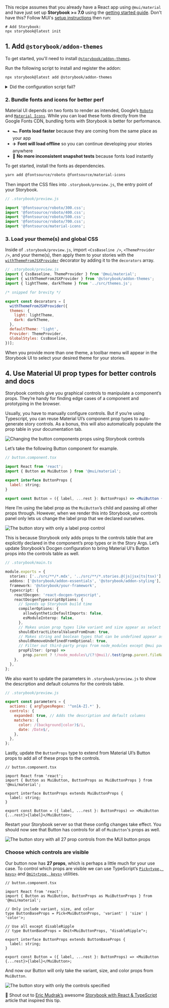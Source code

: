 <Callout variant="neutral" icon="ℹ️" title="Prerequisites">

This recipe assumes that you already have a React app using `@mui/material` and have just set up **Storybook >= 7.0** using the [getting started guide](/docs/react/get-started/install). Don't have this? Follow MUI's [setup instructions](https://mui.com/material-ui/getting-started/installation/) then run:

```shell
# Add Storybook:
npx storybook@latest init
```

</Callout>

## 1. Add `@storybook/addon-themes`

To get started, you'll need to install [`@storybook/addon-themes`](https://storybook.js.org/addons/@storybook/addon-themes).

Run the following script to install and register the addon:

```bash
npx storybook@latest add @storybook/addon-themes
```

<details>
  <summary>Did the configuration script fail?</summary>
  <p>Under the hood, this runs <code>npx @storybook/auto-config themes</code>, which should read your project and try to configure your Storybook with the correct decorator. If running that command directly does not solve your problem, please file a bug on the <a href="https://github.com/storybookjs/auto-config/issues/new?assignees=&labels=bug&projects=&template=bug_report.md&title=%5BBug%5D" target="_blank">@storybook/auto-config</a> repository so that we can further improve it. To manually add this addon, install it, and then add it to the addons array in your <code>.storybook/main.ts</code>.</p>
</details>

### 2. Bundle fonts and icons for better perf

Material UI depends on two fonts to render as intended, Google’s [`Roboto`](https://fonts.google.com/specimen/Roboto) and [`Material Icons`](https://fonts.google.com/icons?query=Christian+Robertson&icon.style=Outlined&icon.set=Material+Icons). While you can load these fonts directly from the Google Fonts CDN, bundling fonts with Storybook is better for performance.

- 🏎️ **Fonts load faster** because they are coming from the same place as your app
- ✈️ **Font will load offline** so you can continue developing your stories anywhere
- 📸 **No more inconsistent snapshot tests** because fonts load instantly

To get started, install the fonts as dependencies.

```bash
yarn add @fontsource/roboto @fontsource/material-icons
```

Then import the CSS files into `.storybook/preview.js`, the entry point of your Storybook.

```javascript
// .storybook/preview.js

import '@fontsource/roboto/300.css';
import '@fontsource/roboto/400.css';
import '@fontsource/roboto/500.css';
import '@fontsource/roboto/700.css';
import '@fontsource/material-icons';
```

### 3. Load your theme(s) and global CSS

Inside of `.storybook/preview.js`, import `<CssBaseline />`, `<ThemeProvider />`, and your theme(s), then apply them to your stories with the [`withThemeFromJSXProvider`](https://github.com/storybookjs/storybook/blob/next/code/addons/themes/docs/api.md#withthemefromjsxprovider) decorator by adding it to the `decorators` array.


```js
// .storybook/preview.js
import { CssBaseline, ThemeProvider } from '@mui/material';
import { withThemeFromJSXProvider } from '@storybook/addon-themes';
import { lightTheme, darkTheme } from '../src/themes.js';

/* snipped for brevity */

export const decorators = [
  withThemeFromJSXProvider({
  themes: {
    light: lightTheme,
    dark: darkTheme,
  },
  defaultTheme: 'light',
  Provider: ThemeProvider,
  GlobalStyles: CssBaseline,
})];
```

<Callout variant="neutral" icon="ℹ️">

When you provide more than one theme, a toolbar menu will appear in the Storybook UI to select your desired theme for your stories.

</Callout>


## 4. Use Material UI prop types for better controls and docs

Storybook controls give you graphical controls to manipulate a component’s props. They’re handy for finding edge cases of a component and prototyping in the browser.

Usually, you have to manually configure controls. But if you’re using Typescript, you can reuse Material UI’s component prop types to auto-generate story controls. As a bonus, this will also automatically populate the prop table in your documentation tab.

![Changing the button components props using Storybook controls](https://storybookblog.ghost.io/content/images/2022/10/2022-10-04-15.48.29.gif)

Let’s take the following Button component for example.

```jsx
// button.component.tsx

import React from 'react';
import { Button as MuiButton } from '@mui/material';

export interface ButtonProps {
  label: string;
}

export const Button = ({ label, ...rest }: ButtonProps) => <MuiButton {...rest}>{label}</MuiButton>;
```

Here I’m using the label prop as the `MuiButton`’s child and passing all other props through. However, when we render this into Storybook, our controls panel only lets us change the label prop that we declared ourselves.

![The button story with only a label prop control](https://lh5.googleusercontent.com/ytI83Pvj6fPPl_OipK-4sF3rz_XMS4x6m6uSwkAI4nJ76Pqph8FOk9mb3hRNDCoV0xXLHX4pnXXvpq5EH1ysTnmXj61tdN94fVm1yjgMP58ow0QLWWL4_ouZIJcZ4LhKxyAZ8kKDybhOiZZfyAFeA9JqJpE51GzKgnoE8J0ByTYQ5p6ViKgw3J01Aw)

This is because Storybook only adds props to the controls table that are explicitly declared in the component’s prop types or in the Story Args. Let’s update Storybook’s Docgen configuration to bring Material UI‘s Button props into the controls table as well.

```ts
// .storybook/main.ts

module.exports = {
  stories: ['../src/**/*.mdx', '../src/**/*.stories.@(js|jsx|ts|tsx)'],
  addons: ['@storybook/addon-essentials', '@storybook/addon-styling'],
  framework: '@storybook/your-framework',
  typescript: {
    reactDocgen: 'react-docgen-typescript',
    reactDocgenTypescriptOptions: {
      // Speeds up Storybook build time
      compilerOptions: {
        allowSyntheticDefaultImports: false,
        esModuleInterop: false,
      },
      // Makes union prop types like variant and size appear as select controls
      shouldExtractLiteralValuesFromEnum: true,
      // Makes string and boolean types that can be undefined appear as inputs and switches
      shouldRemoveUndefinedFromOptional: true,
      // Filter out third-party props from node_modules except @mui packages
      propFilter: (prop) =>
        prop.parent ? !/node_modules\/(?!@mui)/.test(prop.parent.fileName) : true,
    },
  },
};
```

We also want to update the parameters in `.storybook/preview.js` to show the description and default columns for the controls table.

```js
// .storybook/preview.js

export const parameters = {
  actions: { argTypesRegex: '^on[A-Z].*' },
  controls: {
    expanded: true, // Adds the description and default columns
    matchers: {
      color: /(background|color)$/i,
      date: /Date$/,
    },
  },
};
```

Lastly, update the `ButtonProps` type to extend from Material UI’s Button props to add all of these props to the controls.

```tsx
// button.component.tsx

import React from 'react';
import { Button as MuiButton, ButtonProps as MuiButtonProps } from '@mui/material';

export interface ButtonProps extends MuiButtonProps {
  label: string;
}

export const Button = ({ label, ...rest }: ButtonProps) => <MuiButton {...rest}>{label}</MuiButton>;
```

Restart your Storybook server so that these config changes take effect. You should now see that Button has controls for all of `MuiButton`'s props as well.

![The button story with all 27 prop controls from the MUI button props](https://lh3.googleusercontent.com/Km5jyCjJw_qhnmgQvlrIELxixgqwNN4FqCGbY1sjDBDI49owJg1xgwwoPBp9yRuumGzP9tlBXtOVOxqwnyLVNano2TzgV8zjXzbc7LtpE1PuaaY5GXVzRmAUP5W7t24KmNfH8HU8lB7VHpV14UTvUP9H6n1faDoJ9xfpAL4lx8-Yqgkgb9f-FKhkoQ)

### Choose which controls are visible

Our button now has **27 props**, which is perhaps a little much for your use case. To control which props are visible we can use TypeScript’s [`Pick<type, keys>`](https://www.typescriptlang.org/docs/handbook/utility-types.html#picktype-keys) and [`Omit<type, keys>`](https://www.typescriptlang.org/docs/handbook/utility-types.html#omittype-keys) utilities.

```tsx
// button.component.tsx

import React from 'react';
import { Button as MuiButton, ButtonProps as MuiButtonProps } from '@mui/material';

// Only include variant, size, and color
type ButtonBaseProps = Pick<MuiButtonProps, 'variant' | 'size' | 'color'>;

// Use all except disableRipple
// type ButtonBaseProps = Omit<MuiButtonProps, "disableRipple">;

export interface ButtonProps extends ButtonBaseProps {
  label: string;
}

export const Button = ({ label, ...rest }: ButtonProps) => <MuiButton {...rest}>{label}</MuiButton>;
```

And now our Button will only take the variant, size, and color props from `MuiButton`.

![The button story with only the controls specified](https://lh3.googleusercontent.com/lqYwmkGTpx1aiKkPILYcsPs5WChsgI8PLO45Dba6LXk1GeKsTJhy_5F7BWIydAOinZ9nyxOeFB9OjUE3T_lEc1jFFAPpymN4SdMa2TIe0Cu9aASmPEtO6JbGrdpzfHisTgeaeVHNVdqYzjmKZl_VxsBEBqKTsg0bMn9p-oRKqbcdu_5jOhyuBSNuYA)

📣 Shout out to [Eric Mudrak’s](https://twitter.com/ejmudrak) awesome [Storybook with React & TypeScript](https://www.erikmudrak.com/post/storybook-with-react-typescript) article that inspired this tip.
